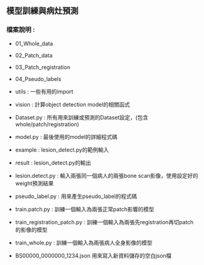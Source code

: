 ## 模型訓練與病灶預測

### 檔案說明 : 
* 01_Whole_data  
* 02_Patch_data  
* 03_Patch_registration  
* 04_Pseudo_labels  
   
* utils : 一些有用的import   
* vision : 計算object detection model的相關函式    
* Dataset.py : 所有用來訓練或預測的Dataset設定，(包含whole/patch/registration)   
* model.py : 最後使用的model的詳細程式碼   
   
* example : lesion_detect.py的範例輸入  
* result : lesion_detect.py的輸出  
  
* lesion.detect.py : 輸入兩張同一個病人的兩張bone scan影像，使用設定好的weight預測結果   
* pseudo_label.py : 用來產生pseudo_label的程式碼  
* train.patch.py : 訓練一個輸入為兩張正常patch影響的模型  
* train_registration_patch.py : 訓練一個輸入為兩張先registration再切patch的影像的模型  
* train_whole.py : 訓練一個輸入為兩張病人全身影像的模型  
     
* BS00000_0000000_1234.json 用來寫入新資料儲存的空白json檔  
